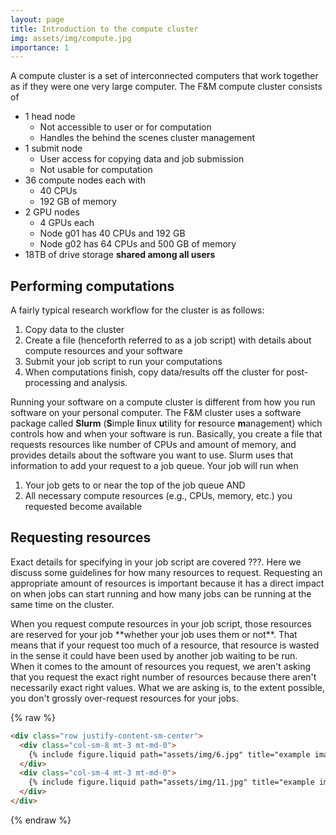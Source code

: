 ```yaml
---
layout: page
title: Introduction to the compute cluster 
img: assets/img/compute.jpg
importance: 1
---
```

 A compute cluster is a set of interconnected computers that work together
 as if they were one very large computer.  The F&M compute cluster consists of

 - 1 head node
    - Not accessible to user or for computation
    - Handles the behind the scenes cluster management
 - 1 submit node 
    - User access for copying data and job submission
    - Not usable for computation
 - 36 compute nodes each with
    -  40 CPUs
    - 192 GB of memory
- 2 GPU nodes
    - 4 GPUs each
    - Node g01 has 40 CPUs and 192 GB
    - Node g02 has 64 CPUs and 500 GB of memory
- 18TB of drive storage **shared among all users**

## Performing computations

A fairly typical research workflow for the cluster is as follows:

1. Copy data to the cluster
2. Create a file (henceforth referred to as a job script) with details
   about compute resources and your software
3. Submit your job script to run your computations
4. When computations finish, copy data/results off the cluster for 
   post-processing and analysis.

Running your software on a compute cluster is different from how you run software on your personal computer.
The F&M cluster uses a software package called **Slurm** (**S**imple **l**inux **u**tility for
**r**esource **m**anagement) which controls how and when your software is run.  Basically, you 
create a file that requests resources like number of CPUs and amount of memory, and provides details
about the software you want to use.  Slurm uses that information to add your request to a job
queue.  Your job will run when

1. Your job gets to or near the top of the job queue AND
2. All necessary compute resources (e.g., CPUs, memory, etc.) you requested become available

## Requesting resources

Exact details for specifying in your job script are covered ???.  Here we discuss some guidelines
for how many resources to request.  Requesting an appropriate amount of resources is important
because it has a direct impact on when jobs can start running and how many jobs can be running at 
the same time on the cluster.

<p class="note">
When you request compute resources in your job script, those resources are reserved for
your job **whether your job uses them or not**.  That means that if your request too much
of a resource, that resource is wasted in the sense it could have been used by another 
job waiting to be run.<br>
When it comes to the amount of resources you request, we aren't asking that you request 
the exact right number of resources because there aren't necessarily exact right 
values.  What we are asking is, to the extent possible, you don't grossly 
over-request resources for your jobs. </p>

{% raw %}

```html
<div class="row justify-content-sm-center">
  <div class="col-sm-8 mt-3 mt-md-0">
    {% include figure.liquid path="assets/img/6.jpg" title="example image" class="img-fluid rounded z-depth-1" %}
  </div>
  <div class="col-sm-4 mt-3 mt-md-0">
    {% include figure.liquid path="assets/img/11.jpg" title="example image" class="img-fluid rounded z-depth-1" %}
  </div>
</div>
```

{% endraw %}
